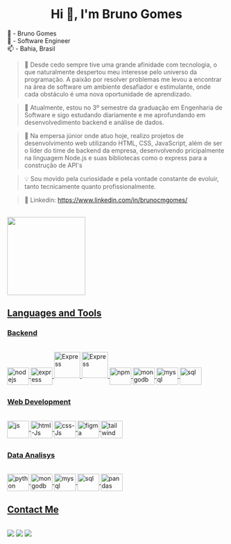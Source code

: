 <h1 align="center"> Hi 👋, I'm Bruno Gomes </h1>

<p>💬 - Bruno Gomes<br>
   🔭 - Software Engineer<br>
   📫 - Bahia, Brasil
</p>

> 👋 Desde cedo sempre tive uma grande afinidade com tecnologia, o que naturalmente despertou meu interesse pelo universo da programação. A paixão por resolver problemas me levou a encontrar na área de software um ambiente desafiador e estimulante, onde cada obstáculo é uma nova oportunidade de aprendizado.

> 📒 Atualmente, estou no 3º semestre da graduação em Engenharia de Software e sigo estudando diariamente e me aprofundando em desenvolvedimento backend e análise de dados.

> 🏦 Na empersa júnior onde atuo hoje, realizo projetos de desenvolvimento web utilizando HTML, CSS, JavaScript, além de ser o líder do time de backend da empresa, desenvolvendo pricipalmente na linguagem Node.js e suas bibliotecas como o express para a construção de API's

> 💡 Sou movido pela curiosidade e pela vontade constante de evoluir, tanto tecnicamente quanto profissionalmente.

> 🔗 Linkedin: https://www.linkedin.com/in/brunocmgomes/

<br>

<div>
  <a href="https://github.com/brunocmg">
  <img height="180em" src="https://github-readme-stats.vercel.app/api/top-langs/?username=brunocmg&layout=compact&langs_count=16&theme=dracula"/>
</div>

##

<h2>Languages ​​and Tools</h2>

<!--<div style="display: inline_block"><br>
   <img align="center" alt="nodejs" height="40" width="50" src="https://cdn.jsdelivr.net/gh/devicons/devicon@latest/icons/nodejs/nodejs-original.svg">
   <img align="center" alt="js" height="40" width="50" src="https://cdn.jsdelivr.net/gh/devicons/devicon@latest/icons/javascript/javascript-original.svg">
   <img align="center" alt="python" height="40" width="50" src="https://cdn.jsdelivr.net/gh/devicons/devicon@latest/icons/python/python-original.svg">
   <img align="center" alt="express" height="40" width="50" src="https://cdn.jsdelivr.net/gh/devicons/devicon@latest/icons/express/express-original-wordmark.svg">
   <img align="center" alt="npm" height="40" width="50" src="https://cdn.jsdelivr.net/gh/devicons/devicon@latest/icons/npm/npm-original-wordmark.svg">
   <img align="center" alt="mysql" height="40" width="50" src="https://cdn.jsdelivr.net/gh/devicons/devicon@latest/icons/mysql/mysql-original.svg"> 
   <img align="center" alt="html-Js" height="40" width="50" src="https://cdn.jsdelivr.net/gh/devicons/devicon@latest/icons/html5/html5-original.svg">
   <img align="center" alt="css-Js" height="40" width="50" src="https://cdn.jsdelivr.net/gh/devicons/devicon@latest/icons/css3/css3-original.svg">
   <img align="center" alt="npm" height="40" width="50" src="https://cdn.jsdelivr.net/gh/devicons/devicon@latest/icons/npm/npm-original-wordmark.svg">
   <img align="center" alt="mongodb" height="40" width="50" src="https://cdn.jsdelivr.net/gh/devicons/devicon@latest/icons/mongodb/mongodb-original.svg">
   <img align="center" alt="sql" height="40" width="50" src="https://cdn.jsdelivr.net/gh/devicons/devicon@latest/icons/azuresqldatabase/azuresqldatabase-original.svg">
</div> -->

<h3>Backend</h3>

   <div style="display: inline_block"><br>
   <img align="center" alt="nodejs" height="40" width="50" src="https://cdn.jsdelivr.net/gh/devicons/devicon@latest/icons/nodejs/nodejs-original.svg">
   <img align="center" alt="express" height="40" width="50" src="https://cdn.jsdelivr.net/gh/devicons/devicon@latest/icons/express/express-original-wordmark.svg">
   <img src="https://your-custom-link.com/express-white.png" alt="Express" width="60" height="60"/>
   <img src="https://chatgpt.com/c/67f30122-812c-800f-871d-ad2d0ef67f05" alt="Express" width="60"/>
   <img align="center" alt="npm" height="40" width="50" src="https://cdn.jsdelivr.net/gh/devicons/devicon@latest/icons/npm/npm-original-wordmark.svg">
   <img align="center" alt="mongodb" height="40" width="50" src="https://cdn.jsdelivr.net/gh/devicons/devicon@latest/icons/mongodb/mongodb-original.svg">
   <img align="center" alt="mysql" height="40" width="50" src="https://cdn.jsdelivr.net/gh/devicons/devicon@latest/icons/mysql/mysql-original.svg"> 
   <img align="center" alt="sql" height="40" width="50" src="https://cdn.jsdelivr.net/gh/devicons/devicon@latest/icons/azuresqldatabase/azuresqldatabase-original.svg">
      
</div>

##

<h3>Web Development</h3>

<div style="display: inline_block"><br>
   <img align="center" alt="js" height="40" width="50" src="https://cdn.jsdelivr.net/gh/devicons/devicon@latest/icons/javascript/javascript-original.svg">
   <img align="center" alt="html-Js" height="40" width="50" src="https://cdn.jsdelivr.net/gh/devicons/devicon@latest/icons/html5/html5-original.svg">
   <img align="center" alt="css-Js" height="40" width="50" src="https://cdn.jsdelivr.net/gh/devicons/devicon@latest/icons/css3/css3-original.svg">
   <img align="center" alt="figma" height="40" width="50" src="https://cdn.jsdelivr.net/gh/devicons/devicon@latest/icons/figma/figma-original.svg">
   <img align="center" alt="tailwind" height="40" width="50" src="https://cdn.jsdelivr.net/gh/devicons/devicon@latest/icons/tailwindcss/tailwindcss-original.svg">
</div>

##

<h3>Data Analisys</h3>

<div style="display: inline_block"><br>
   <img align="center" alt="python" height="40" width="50" src="https://cdn.jsdelivr.net/gh/devicons/devicon@latest/icons/python/python-original.svg">
   <img align="center" alt="mongodb" height="40" width="50" src="https://cdn.jsdelivr.net/gh/devicons/devicon@latest/icons/mongodb/mongodb-original.svg">
   <img align="center" alt="mysql" height="40" width="50" src="https://cdn.jsdelivr.net/gh/devicons/devicon@latest/icons/mysql/mysql-original.svg"> 
   <img align="center" alt="sql" height="40" width="50" src="https://cdn.jsdelivr.net/gh/devicons/devicon@latest/icons/azuresqldatabase/azuresqldatabase-original.svg">
   <img align="center" alt="pandas" height="40" width="50" src="https://cdn.jsdelivr.net/gh/devicons/devicon@latest/icons/pandas/pandas-original-wordmark.svg">
</div>


<h2>Contact Me</h2>

<div >
  <br>
  <a href="mailto:brunocmg2006@gmail.com" target="_blank"><img src="https://img.shields.io/badge/Gmail-D14836?style=for-the-badge&logo=gmail&logoColor=white"></a>
  <a href="https://www.linkedin.com/in/brunocmgomes/" target="_blank"><img src="https://img.shields.io/badge/-LinkedIn-%230077B5?style=for-the-badge&logo=linkedin&logoColor=white" target="_blank"></a>
  <a href="" target="_blank"><img src="https://img.shields.io/badge/website-000000?style=for-the-badge&logo=About.me&logoColor=white"></a>
</div>

##

<!-- -->
